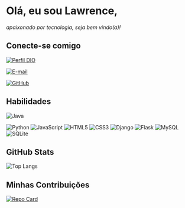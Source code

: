# Olá, eu sou Lawrence, 
*apaixonado por tecnologia, seja bem vindo(a)!*


## Conecte-se comigo

[![Perfil DIO](https://img.shields.io/badge/-Meu%20Perfil%20na%20DIO-FFDEAD?style=for-the-badge)](https://web.dio.me/users/lawrence_ribeiro/)

[![E-mail](https://img.shields.io/badge/-Email-FFDEAD?style=for-the-badge&logo=microsoft-outlook&logoColor=007BFF)](mailto:lawrence.ribeiro@hotmail.com)


[![GitHub](https://img.shields.io/badge/GitHub-FFDEAD?style=for-the-badge&logo=github&logoColor=black)](https://github.com/lawrenceribeiro)




## Habilidades
![Java](https://img.shields.io/badge/java-FFDEAD.svg?style=for-the-badge&logo=openjdk&logoColor=black)



![Python](https://img.shields.io/badge/python-FFDEAD?style=for-the-badge&logo=python&logoColor=black)
![JavaScript](https://img.shields.io/badge/JavaScript-FFDEAD?style=for-the-badge&logo=javascript&logoColor=black)
![HTML5](https://img.shields.io/badge/HTML5-FFDEAD?style=for-the-badge&logo=html5&logoColor=black)
![CSS3](https://img.shields.io/badge/CSS3-FFDEAD?style=for-the-badge&logo=css3&logoColor=black)
![Django](https://img.shields.io/badge/django-FFDEAD.svg?style=for-the-badge&logo=django&logoColor=black)
![Flask](https://img.shields.io/badge/flask-FFDEAD.svg?style=for-the-badge&logo=flask&logoColor=black)
![MySQL](https://img.shields.io/badge/MySQL-FFDEAD?style=for-the-badge&logo=mysql&logoColor=black)
![SQLite](https://img.shields.io/badge/SQLite-FFDEAD?style=for-the-badge&logo=sqlite&logoColor=black)



## GitHub Stats
![Top Langs](https://github-readme-stats-git-masterrstaa-rickstaa.vercel.app/api/top-langs/?username=lawrenceribeiro&layout=compact&bg_color=FFDEAD&border_color=FFDEAD&title_color=black&text_color=black)

## Minhas Contribuições
[![Repo Card](https://github-readme-stats.vercel.app/api/pin/?username=lawrenceribeiro&repo=dio-lab-open-source&bg_color=FFDEAD&border_color=FFDEAD&show_icons=true&icon_color=black&title_color=black&text_color=blackFFF)](https://github.com/lawrenceribeiro/dio-lab-open-source)
